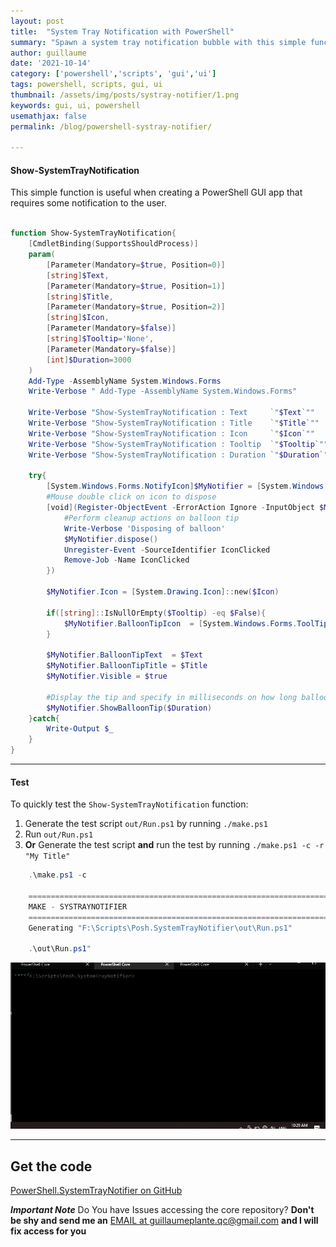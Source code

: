 ```yaml
---
layout: post
title:  "System Tray Notification with PowerShell"
summary: "Spawn a system tray notification bubble with this simple function"
author: guillaume
date: '2021-10-14'
category: ['powershell','scripts', 'gui','ui']
tags: powershell, scripts, gui, ui
thumbnail: /assets/img/posts/systray-notifier/1.png
keywords: gui, ui, powershell
usemathjax: false
permalink: /blog/powershell-systray-notifier/

---
```


#### Show-SystemTrayNotification 

This simple function is useful when creating a PowerShell GUI app that requires some notification to the user.

```powershell

function Show-SystemTrayNotification{
    [CmdletBinding(SupportsShouldProcess)]
    param(
        [Parameter(Mandatory=$true, Position=0)]
        [string]$Text,
        [Parameter(Mandatory=$true, Position=1)]
        [string]$Title,
        [Parameter(Mandatory=$true, Position=2)]
        [string]$Icon,
        [Parameter(Mandatory=$false)]
        [string]$Tooltip='None',
        [Parameter(Mandatory=$false)]
        [int]$Duration=3000
    )
    Add-Type -AssemblyName System.Windows.Forms
    Write-Verbose " Add-Type -AssemblyName System.Windows.Forms"

    Write-Verbose "Show-SystemTrayNotification : Text     `"$Text`""
    Write-Verbose "Show-SystemTrayNotification : Title    `"$Title`""
    Write-Verbose "Show-SystemTrayNotification : Icon     `"$Icon`""
    Write-Verbose "Show-SystemTrayNotification : Tooltip  `"$Tooltip`""
    Write-Verbose "Show-SystemTrayNotification : Duration `"$Duration`""
    
    try{
        [System.Windows.Forms.NotifyIcon]$MyNotifier = [System.Windows.Forms.NotifyIcon]::new()
        #Mouse double click on icon to dispose
        [void](Register-ObjectEvent -ErrorAction Ignore -InputObject $MyNotifier -EventName MouseDoubleClick -SourceIdentifier IconClicked -Action  {
            #Perform cleanup actions on balloon tip
            Write-Verbose 'Disposing of balloon'
            $MyNotifier.dispose()
            Unregister-Event -SourceIdentifier IconClicked
            Remove-Job -Name IconClicked
        })

        $MyNotifier.Icon = [System.Drawing.Icon]::new($Icon)

        if([string]::IsNullOrEmpty($Tooltip) -eq $False){
            $MyNotifier.BalloonTipIcon  = [System.Windows.Forms.ToolTipIcon]::$Tooltip
        }
        
        $MyNotifier.BalloonTipText  = $Text
        $MyNotifier.BalloonTipTitle = $Title
        $MyNotifier.Visible = $true

        #Display the tip and specify in milliseconds on how long balloon will stay visible
        $MyNotifier.ShowBalloonTip($Duration)
    }catch{
        Write-Output $_
    }
}

```


--------------------------------------------------------------------------------------------------------


#### Test 

To quickly test the ```Show-SystemTrayNotification``` function:

1. Generate the test script ```out/Run.ps1``` by running ```./make.ps1```
2. Run ```out/Run.ps1```
3. **Or** Generate the test script **and** run the test by running ```./make.ps1 -c -r "My Title"```

```powershell
    .\make.ps1 -c

    ===============================================================================
    MAKE - SYSTRAYNOTIFIER
    ===============================================================================
    Generating "F:\Scripts\Posh.SystemTrayNotifier\out\Run.ps1"

    .\out\Run.ps1"
```
<center>
<img class="card-img-top-restricted-60"
     src="/assets/img/posts/systray-notifier/demo.gif"
     alt="make" />
</center>


--------------------------------------------------------------------------------------------------------


## Get the code 

[PowerShell.SystemTrayNotifier on GitHub](https://github.com/arsscriptum/PowerShell.SystemTrayNotifier)

***Important Note*** Do You have Issues accessing the core repository? **Don't be shy and send me an** [EMAIL at guillaumeplante.qc@gmail.com](mailto:guillaumeplante.qc@gmail.com) **and I will fix access for you**